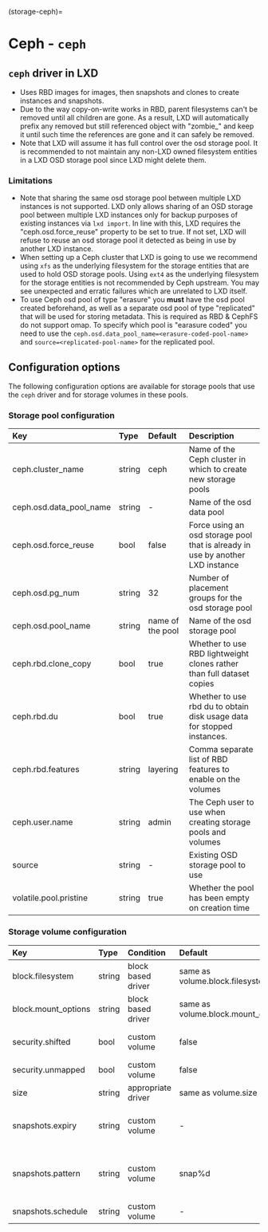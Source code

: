 (storage-ceph)=
# Ceph - `ceph`

## `ceph` driver in LXD

- Uses RBD images for images, then snapshots and clones to create instances
  and snapshots.
- Due to the way copy-on-write works in RBD, parent filesystems can't be
  removed until all children are gone. As a result, LXD will automatically
  prefix any removed but still referenced object with "zombie_" and keep it
  until such time the references are gone and it can safely be removed.
- Note that LXD will assume it has full control over the osd storage pool.
  It is recommended to not maintain any non-LXD owned filesystem entities in
  a LXD OSD storage pool since LXD might delete them.

### Limitations

- Note that sharing the same osd storage pool between multiple LXD instances is
  not supported. LXD only allows sharing of an OSD storage pool between
  multiple LXD instances only for backup purposes of existing instances via
  `lxd import`. In line with this, LXD requires the "ceph.osd.force_reuse"
  property to be set to true. If not set, LXD will refuse to reuse an osd
  storage pool it detected as being in use by another LXD instance.
- When setting up a Ceph cluster that LXD is going to use we recommend using
  `xfs` as the underlying filesystem for the storage entities that are used to
  hold OSD storage pools. Using `ext4` as the underlying filesystem for the
  storage entities is not recommended by Ceph upstream. You may see unexpected
  and erratic failures which are unrelated to LXD itself.
- To use Ceph osd pool of type "erasure" you __must__ have the osd pool created
  beforehand, as well as a separate osd pool of type "replicated" that will be used for
  storing metadata. This is required as RBD & CephFS do not support omap.
  To specify which pool is "earasure coded" you need to use the
  `ceph.osd.data_pool_name=<erasure-coded-pool-name>` and
  `source=<replicated-pool-name>` for the replicated pool.

## Configuration options

The following configuration options are available for storage pools that use the `ceph` driver and for storage volumes in these pools.

### Storage pool configuration
Key                           | Type                          | Default                                 | Description
:--                           | :---                          | :------                                 | :----------
ceph.cluster\_name            | string                        | ceph                                    | Name of the Ceph cluster in which to create new storage pools
ceph.osd.data\_pool\_name     | string                        | -                                       | Name of the osd data pool
ceph.osd.force\_reuse         | bool                          | false                                   | Force using an osd storage pool that is already in use by another LXD instance
ceph.osd.pg\_num              | string                        | 32                                      | Number of placement groups for the osd storage pool
ceph.osd.pool\_name           | string                        | name of the pool                        | Name of the osd storage pool
ceph.rbd.clone\_copy          | bool                          | true                                    | Whether to use RBD lightweight clones rather than full dataset copies
ceph.rbd.du                   | bool                          | true                                    | Whether to use rbd du to obtain disk usage data for stopped instances.
ceph.rbd.features             | string                        | layering                                | Comma separate list of RBD features to enable on the volumes
ceph.user.name                | string                        | admin                                   | The Ceph user to use when creating storage pools and volumes
source                        | string                        | -                                       | Existing OSD storage pool to use
volatile.pool.pristine        | string                        | true                                    | Whether the pool has been empty on creation time

### Storage volume configuration
Key                     | Type      | Condition                 | Default                               | Description
:--                     | :---      | :--------                 | :------                               | :----------
block.filesystem        | string    | block based driver        | same as volume.block.filesystem       | Filesystem of the storage volume
block.mount\_options    | string    | block based driver        | same as volume.block.mount\_options   | Mount options for block devices
security.shifted        | bool      | custom volume             | false                                 | Enable id shifting overlay (allows attach by multiple isolated instances)
security.unmapped       | bool      | custom volume             | false                                 | Disable id mapping for the volume
size                    | string    | appropriate driver        | same as volume.size                   | Size of the storage volume
snapshots.expiry        | string    | custom volume             | -                                     | Controls when snapshots are to be deleted (expects expression like `1M 2H 3d 4w 5m 6y`)
snapshots.pattern       | string    | custom volume             | snap%d                                | Pongo2 template string which represents the snapshot name (used for scheduled snapshots and unnamed snapshots)
snapshots.schedule      | string    | custom volume             | -                                     | {{snapshot_schedule_format}}
